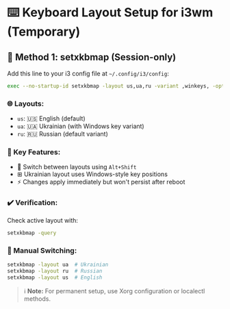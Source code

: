 # ⌨️ Keyboard Layout Setup for i3wm (Temporary) 

## 🔧 Method 1: setxkbmap (Session-only)

Add this line to your i3 config file at `~/.config/i3/config`:

```bash
exec --no-startup-id setxkbmap -layout us,ua,ru -variant ,winkeys, -option grp:alt_shift_toggle
```

### 🌐 Layouts:
- `us`: 🇺🇸 English (default)
- `ua`: 🇺🇦 Ukrainian (with Windows key variant)
- `ru`: 🇷🇺 Russian (default variant)

### 🔑 Key Features:
- 🔄 Switch between layouts using `Alt+Shift`
- ⊞ Ukrainian layout uses Windows-style key positions
- ⚡ Changes apply immediately but won't persist after reboot

### ✔️ Verification:
Check active layout with:
```bash
setxkbmap -query
```

### 🔄 Manual Switching:
```bash
setxkbmap -layout ua  # Ukrainian
setxkbmap -layout ru  # Russian
setxkbmap -layout us  # English
```

> ℹ️ **Note:** For permanent setup, use Xorg configuration or localectl methods.
```
